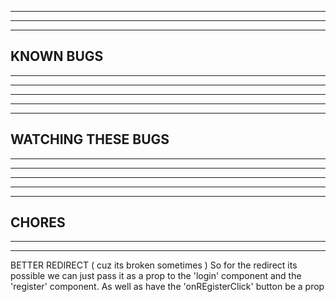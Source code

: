 --------------------------------------------------------------------------------------
--------------------------------------------------------------------------------------
--------------------------------------------------------------------------------------
KNOWN BUGS
--------------------------------------------------------------------------------------
--------------------------------------------------------------------------------------
--------------------------------------------------------------------------------------





--------------------------------------------------------------------------------------
--------------------------------------------------------------------------------------
--------------------------------------------------------------------------------------
WATCHING THESE BUGS
--------------------------------------------------------------------------------------
--------------------------------------------------------------------------------------
--------------------------------------------------------------------------------------




--------------------------------------------------------------------------------------
--------------------------------------------------------------------------------------
--------------------------------------------------------------------------------------
CHORES
--------------------------------------------------------------------------------------
--------------------------------------------------------------------------------------
--------------------------------------------------------------------------------------

BETTER REDIRECT ( cuz its broken sometimes )
  So for the redirect its possible we can just pass it as a prop to the 'login' component and the 'register' component. As well as have the 'onREgisterClick' button be a prop
